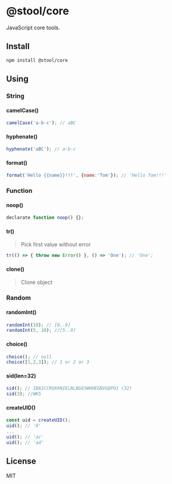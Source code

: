 # @stool/core

JavaScript core tools.

## Install

```sh
npm install @stool/core
```

## Using

### String

#### camelCase()
```js
camelCase('a-b-c'); // aBC
```
#### hyphenate()
```js
hyphenate('aBC'); // a-b-c
```
#### format()
```js
format('Hello {{name}}!!!', {name:'Tom'}); // 'Hello Tom!!!'
```

### Function

#### noop()
```typescript
declarate function noop() {};
```
#### tr()
> Pick first value without error
```js
tr(() => { throw new Error() }, () => 'One'); // 'One';
```

#### clone()
> Clone object


### Random
#### randomInt()
```js
randomInt(10); // [0..9]
randomInt(5, 10); //[5..9]
```

#### choice()
```js
choice(); // null
choice([1,2,3]); // 1 or 2 or 3
```

#### sid(len=32)
```js
sid(); // IBA1CCRQ69NIELNLBG65WHHEGNVGQPO1 (32)
sid(3); //WK5
```
#### createUID()
```js
const uid = createUID();
uid(); // '0'
...
uid(); // 'ac'
uid(); // 'ad'
```

## License
MIT
